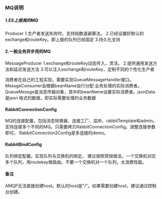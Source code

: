 ### MQ说明
##### 1.ES上报类的MQ
Producer 
1.生产者发送失败时，支持指数退避算法。
2.已经设置好默认的exchange和routeKey。即上报的队列已经固定
3.持久化支持


#### 2.一般业务异步用的MQ
MessageProducer 
1.exchange和routeKey动态传入，灵活。
2.提供通用发送方法和延迟发送方法
3.可以注入exchange和routeKey，定制不同的个性化生产者

消费者在自己的工程实现，需要实现QueueMessageHandler接口。MessgeConsumer会根据beanName自行分配
业务处理的实际消费者。QueueMessge是消息传输对象，其中的beanName设置实际消费者。jsonData是json
格式的数据，即实际需要处理的业务数据


#### RabbitConnectionConfig
MQ的连接配置，包括消息转换器、连接工厂、监听、rabbitTemplate和admin。
支持连接多个不同的MQ。只需要拷贝RabbitConnectionConfig。调整连接参数即可。
RabbitConnection2Config是多连接的demo。

#### RabbitBindConfig
队列绑定配置。实现队列与交换机的绑定。
建议按照常规做法。一个交换机对应多个队列，用routekey做路由。不要一个交换机对一个队列，太浪费性能。





#### 备注
AMQP无法直接创建host。默认的host是"/"。如果需要创建host，建议通过控制台创建。

